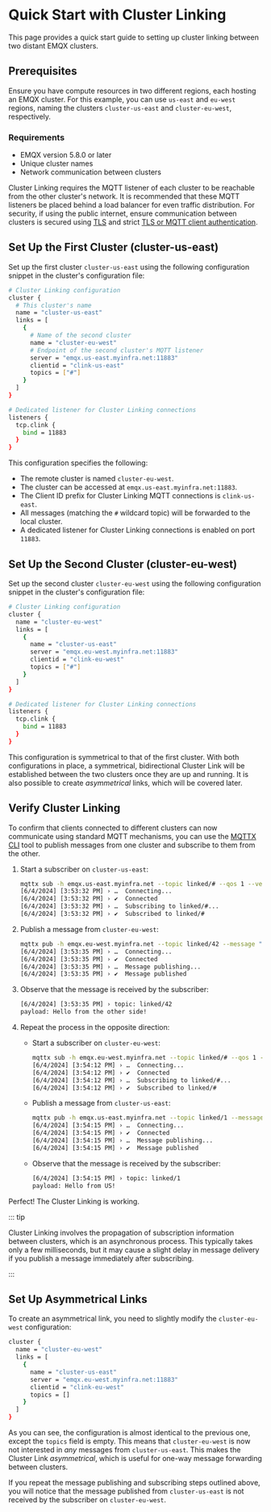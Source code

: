 # Quick Start with Cluster Linking

This page provides a quick start guide to setting up cluster linking between two distant EMQX clusters.

## Prerequisites

Ensure you have compute resources in two different regions, each hosting an EMQX cluster. For this example, you can use `us-east` and `eu-west` regions, naming the clusters `cluster-us-east` and `cluster-eu-west`, respectively.

### Requirements

- EMQX version 5.8.0 or later
- Unique cluster names
- Network communication between clusters

Cluster Linking requires the MQTT listener of each cluster to be reachable from the other cluster's network. It is recommended that these MQTT listeners be placed behind a load balancer for even traffic distribution. For security, if using the public internet, ensure communication between clusters is secured using [TLS](./configuration.md) and strict [TLS or MQTT client authentication](../access-control/authn/authn.md).

## Set Up the First Cluster (cluster-us-east)

Set up the first cluster `cluster-us-east` using the following configuration snippet in the cluster's configuration file:

```bash
# Cluster Linking configuration
cluster {
  # This cluster's name
  name = "cluster-us-east"
  links = [
    {
      # Name of the second cluster
      name = "cluster-eu-west"
      # Endpoint of the second cluster's MQTT listener
      server = "emqx.us-east.myinfra.net:11883"
      clientid = "clink-us-east"
      topics = ["#"]
    }
  ]
}

# Dedicated listener for Cluster Linking connections
listeners {
  tcp.clink {
    bind = 11883
  }
}
```

This configuration specifies the following:
- The remote cluster is named `cluster-eu-west`.
- The cluster can be accessed at `emqx.us-east.myinfra.net:11883`.
- The Client ID prefix for Cluster Linking MQTT connections is `clink-us-east`.
- All messages (matching the `#` wildcard topic) will be forwarded to the local cluster.
- A dedicated listener for Cluster Linking connections is enabled on port `11883`.

## Set Up the Second Cluster (cluster-eu-west)

Set up the second cluster `cluster-eu-west` using the following configuration snippet in the cluster's configuration file:
```bash
# Cluster Linking configuration
cluster {
  name = "cluster-eu-west"
  links = [
    {
      name = "cluster-us-east"
      server = "emqx.eu-west.myinfra.net:11883"
      clientid = "clink-eu-west"
      topics = ["#"]
    }
  ]
}

# Dedicated listener for Cluster Linking connections
listeners {
  tcp.clink {
    bind = 11883
  }
}
```

This configuration is symmetrical to that of the first cluster. With both configurations in place, a symmetrical, bidirectional Cluster Link will be established between the two clusters once they are up and running. It is also possible to create _asymmetrical_ links, which will be covered later.

## Verify Cluster Linking

To confirm that clients connected to different clusters can now communicate using standard MQTT mechanisms, you can use the [MQTTX CLI](https://mqttx.app/cli) tool to publish messages from one cluster and subscribe to them from the other.

1. Start a subscriber on `cluster-us-east`:

   ```bash
   mqttx sub -h emqx.us-east.myinfra.net --topic linked/# --qos 1 --verbose
   [6/4/2024] [3:53:32 PM] › …  Connecting...
   [6/4/2024] [3:53:32 PM] › ✔  Connected
   [6/4/2024] [3:53:32 PM] › …  Subscribing to linked/#...
   [6/4/2024] [3:53:32 PM] › ✔  Subscribed to linked/#
   ```

2. Publish a message from `cluster-eu-west`:

   ```bash
   mqttx pub -h emqx.eu-west.myinfra.net --topic linked/42 --message "Hello from the other side!"
   [6/4/2024] [3:53:35 PM] › …  Connecting...
   [6/4/2024] [3:53:35 PM] › ✔  Connected
   [6/4/2024] [3:53:35 PM] › …  Message publishing...
   [6/4/2024] [3:53:35 PM] › ✔  Message published
   ```

3. Observe that the message is received by the subscriber:

   ```bash
   [6/4/2024] [3:53:35 PM] › topic: linked/42
   payload: Hello from the other side!
   ```

4. Repeat the process in the opposite direction:

   - Start a subscriber on `cluster-eu-west`:

     ```bash
     mqttx sub -h emqx.eu-west.myinfra.net --topic linked/# --qos 1 --verbose
     [6/4/2024] [3:54:12 PM] › …  Connecting...
     [6/4/2024] [3:54:12 PM] › ✔  Connected
     [6/4/2024] [3:54:12 PM] › …  Subscribing to linked/#...
     [6/4/2024] [3:54:12 PM] › ✔  Subscribed to linked/#
     ```

   - Publish a message from `cluster-us-east`:

     ```bash
     mqttx pub -h emqx.us-east.myinfra.net --topic linked/1 --message "Hello from US!"
     [6/4/2024] [3:54:15 PM] › …  Connecting...
     [6/4/2024] [3:54:15 PM] › ✔  Connected
     [6/4/2024] [3:54:15 PM] › …  Message publishing...
     [6/4/2024] [3:54:15 PM] › ✔  Message published
     ```

   - Observe that the message is received by the subscriber:

     ```bash
     [6/4/2024] [3:54:15 PM] › topic: linked/1
     payload: Hello from US!
     ```

Perfect! The Cluster Linking is working.

::: tip

Cluster Linking involves the propagation of subscription information between clusters, which is an asynchronous process. This typically takes only a few milliseconds, but it may cause a slight delay in message delivery if you publish a message immediately after subscribing.

:::

## Set Up Asymmetrical Links

To create an asymmetrical link, you need to slightly modify the `cluster-eu-west` configuration:

```bash
cluster {
  name = "cluster-eu-west"
  links = [
    {
      name = "cluster-us-east"
      server = "emqx.eu-west.myinfra.net:11883"
      clientid = "clink-eu-west"
      topics = []
    }
  ]
}
```

As you can see, the configuration is almost identical to the previous one, except the `topics` field is empty. This means that `cluster-eu-west` is now not interested in _any_ messages from `cluster-us-east`. This makes the Cluster Link _asymmetrical_, which is useful for one-way message forwarding between clusters.

If you repeat the message publishing and subscribing steps outlined above, you will notice that the message published from `cluster-us-east` is not received by the subscriber on `cluster-eu-west`.

